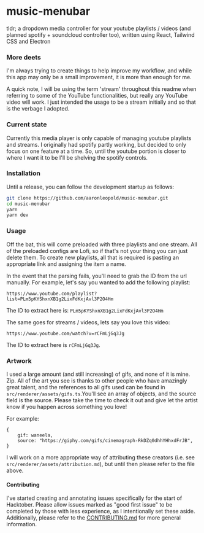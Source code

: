 # music-menubar

tldr; a dropdown media controller for your youtube playlists / videos (and planned spotify + soundcloud controller too), written using React, Tailwind CSS and Electron

### More deets

I'm always trying to create things to help improve my workflow, and while this app may only be a small improvement, it is more than enough for me.

A quick note, I will be using the term 'stream' throughout this readme when referring to some of the YouTube functionalities, but really any YouTube video will work. I just intended the usage to be a stream initially and so that is the verbage I adopted.

### Current state

Currently this media player is only capable of managing youtube playlists and streams. I originally had spotify partly working, but decided to only focus on one feature at a time. So, until the youtube portion is closer to where I want it to be I'll be shelving the spotify controls.

### Installation

Until a release, you can follow the development startup as follows:

```bash
git clone https://github.com/aaronleopold/music-menubar.git
cd music-menubar
yarn
yarn dev
```

### Usage

Off the bat, this will come preloaded with three playlists and one stream. All of the preloaded configs are Lofi, so if that's not your thing you can just delete them. To create new playlists, all that is required is pasting an appropriate link and assigning the item a name.

In the event that the parsing fails, you'll need to grab the ID from the url manually. For example, let's say you wanted to add the following playlist:

`https://www.youtube.com/playlist?list=PLm5pKYShxnXB1g2LixFdKxjAvl3P2O4Hm`

The ID to extract here is: `PLm5pKYShxnXB1g2LixFdKxjAvl3P2O4Hm`

The same goes for streams / videos, lets say you love this video:

`https://www.youtube.com/watch?v=rCFmLjGq3Jg`

The ID to extract here is `rCFmLjGq3Jg`.

### Artwork

I used a large amount (and still increasing) of gifs, and none of it is mine. Zip. All of the art you see is thanks to other people who have amazingly great talent, and the references to all gifs used can be found in `src/renderer/assets/gifs.ts`.You'll see an array of objects, and the source field is the source. Please take the time to check it out and give let the artist know if you happen across something you love!

For example:

```tsx
{
    gif: waneela,
    source: "https://giphy.com/gifs/cinemagraph-RkDZq0dhhYHhxdFrJB",
}
```

I will work on a more appropriate way of attributing these creators (i.e. see `src/renderer/assets/attribution.md`), but until then please refer to the file above.

#### Contributing

I've started creating and annotating issues specifically for the start of Hacktober. Please allow issues marked as "good first issue" to be completed by those with less experience, as I intentionally set these aside. Additionally, please refer to the [CONTRIBUTING.md](https://github.com/aaronleopold/music-menubar/blob/main/CONTRIBUTING.md) for more general information.

